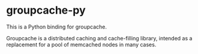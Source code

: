 # groupcache-py

This is a Python binding for groupcache.

Groupcache is a distributed caching and cache-filling library, intended as a replacement for a pool of memcached nodes in many cases.
